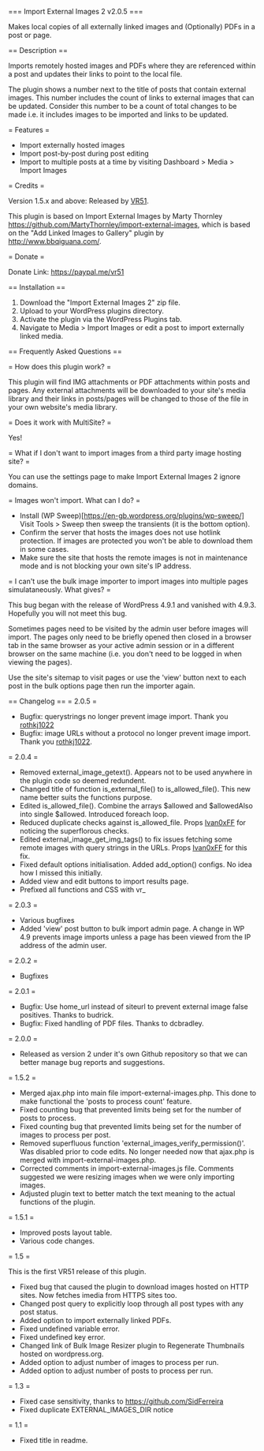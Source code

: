 === Import External Images 2 v2.0.5 ===

Makes local copies of all externally linked images and (Optionally) PDFs in a post or page.

== Description ==

Imports remotely hosted images and PDFs where they are referenced within a post and updates their links to point to the local file.

The plugin shows a number next to the title of posts that contain external images. This number includes the count of links to external images that can be updated. Consider this number to be a count of total changes to be made i.e. it includes images to be imported and links to be updated.

= Features =

- Import externally hosted images
- Import post-by-post during post editing
- Import to multiple posts at a time by visiting Dashboard > Media > Import Images

= Credits =

Version 1.5.x and above: Released by [VR51](https://github.com/VR51/Import-External-Images-2).

This plugin is based on Import External Images by Marty Thornley https://github.com/MartyThornley/import-external-images, which is based on the "Add Linked Images to Gallery" plugin by http://www.bbqiguana.com/.

= Donate =

Donate Link: https://paypal.me/vr51

== Installation ==

1. Download the "Import External Images 2" zip file.
2. Upload to your WordPress plugins directory.
3. Activate the plugin via the WordPress Plugins tab.
4. Navigate to Media > Import Images or edit a post to import externally linked media.

== Frequently Asked Questions ==

= How does this plugin work? =

This plugin will find IMG attachments or PDF attachments within posts and pages. Any external attachments will be downloaded to your site's media library and their links in posts/pages will be changed to those of the file in your own website's media library.

= Does it work with MultiSite? =

Yes!

= What if I don't want to import images from a third party image hosting site? =

You can use the settings page to make Import External Images 2 ignore domains.

= Images won't import. What can I do? =

- Install (WP Sweep)[https://en-gb.wordpress.org/plugins/wp-sweep/] Visit Tools > Sweep then sweep the transients (it is the bottom option).
- Confirm the server that hosts the images does not use hotlink protection. If images are protected you won't be able to download them in some cases.
- Make sure the site that hosts the remote images is not in maintenance mode and is not blocking your own site's IP address.

= I can't use the bulk image importer to import images into multiple pages simulataneously. What gives? =

This bug began with the release of WordPress 4.9.1 and vanished with 4.9.3. Hopefully you will not meet this bug.

Sometimes pages need to be visited by the admin user before images will import. The pages only need to be briefly opened then closed in a browser tab in the same browser as your active admin session or in a different browser on the same machine (i.e. you don't need to be logged in when viewing the pages).

Use the site's sitemap to visit pages or use the 'view' button next to each post in the bulk options page then run the importer again.

== Changelog ==
= 2.0.5 =

- Bugfix: querystrings no longer prevent image import. Thank you [rothkj1022](https://github.com/rothkj1022)
- Bugfix: image URLs without a protocol no longer prevent image import. Thank you [rothkj1022](https://github.com/rothkj1022).

= 2.0.4 =

- Removed external_image_getext(). Appears not to be used anywhere in the plugin code so deemed redundent.
- Changed title of function is_external_file() to is_allowed_file(). This new name better suits the functions purpose.
- Edited is_allowed_file(). Combine the arrays $allowed and $allowedAlso into single $allowed. Introduced foreach loop.
- Reduced duplicate checks against is_allowed_file. Props [Ivan0xFF](https://github.com/Ivan0xFF) for noticing the superflorous checks.
- Edited external_image_get_img_tags() to fix issues fetching some remote images with query strings in the URLs. Props [Ivan0xFF](https://github.com/Ivan0xFF) for this fix.
- Fixed default options initialisation. Added add_option() configs. No idea how I missed this initially.
- Added view and edit buttons to import results page.
- Prefixed all functions and CSS with vr_

= 2.0.3 =

- Various bugfixes
- Added 'view' post button to bulk import admin page. A change in WP 4.9 prevents image imports unless a page has been viewed from the IP address of the admin user.

= 2.0.2 =

- Bugfixes

= 2.0.1 =

- Bugfix: Use home_url instead of siteurl to prevent external image false positives. Thanks to budrick.
- Bugfix: Fixed handling of PDF files. Thanks to dcbradley.

= 2.0.0 =

- Released as version 2 under it's own Github repository so that we can better manage bug reports and suggestions.

= 1.5.2 =

- Merged ajax.php into main file import-external-images.php. This done to make functional the 'posts to process count' feature.
- Fixed counting bug that prevented limits being set for the number of posts to process.
- Fixed counting bug that prevented limits being set for the number of images to process per post.
- Removed superfluous function 'external_images_verify_permission()'. Was disabled prior to code edits. No longer needed now that ajax.php is merged with import-external-images.php.
- Corrected comments in import-external-images.js file. Comments suggested we were resizing images when we were only importing images.
- Adjusted plugin text to better match the text meaning to the actual functions of the plugin.

= 1.5.1 =

- Improved posts layout table.
- Various code changes.

= 1.5 =


This is the first VR51 release of this plugin.

- Fixed bug that caused the plugin to download images hosted on HTTP sites. Now fetches imedia from HTTPS sites too.
- Changed post query to explicitly loop through all post types with any post status.
- Added option to import externally linked PDFs.
- Fixed undefined variable error.
- Fixed undefined key error.
- Changed link of Bulk Image Resizer plugin to Regenerate Thumbnails hosted on wordpress.org.
- Added option to adjust number of images to process per run.
- Added option to adjust number of posts to process per run.

= 1.3 =

- Fixed case sensitivity, thanks to https://github.com/SidFerreira
- Fixed duplicate EXTERNAL_IMAGES_DIR notice

= 1.1 =

- Fixed title in readme.

